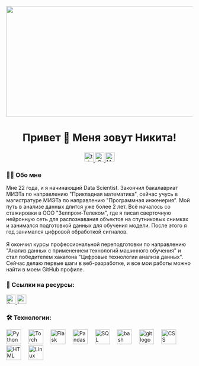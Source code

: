 <div align="center">
  <img height="300" width="600" src="https://user-images.githubusercontent.com/74038190/225813708-98b745f2-7d22-48cf-9150-083f1b00d6c9.gif" />
</div>

###

<h1 align="center">Привет 👋 Меня зовут Никита!</h1>

###


<div align="center">
  <a href="https://t.me/MrHansi" target="_blank">
    <img src="https://img.shields.io/static/v1?message=Telegram&logo=telegram&label=&color=2CA5E0&logoColor=white&labelColor=&style=for-the-badge" height="25" alt="telegram logo" />
  </a>
  <a href="mailto:vologzhanin.nin@gmail.com" target="_blank">
    <img src="https://img.shields.io/badge/Gmail-Email-red?logo=gmail&logoColor=white&style=for-the-badge" height="25" alt="Gmail logo" />
  </a>
  <a href="mailto:vologzhanin.nik@mail.ru" target="_blank">
    <img src="https://img.shields.io/badge/Mail.ru-Email-blue?logo=mail.ru&logoColor=white&style=for-the-badge" height="25" alt="Mail.ru logo" />
  </a>
</div>

###

<h3 align="left">👩‍💻 Обо мне</h3>

<p align="left">Мне 22 года, и я начинающий Data Scientist. Закончил бакалавриат МИЭТа по направлению "Прикладная математика", сейчас учусь в магистратуре МИЭТа по направлению "Программная инженерия". Мой путь в анализе данных длится уже более 2 лет. Всё началось со стажировки в ООО "Зелпром-Телеком", где я писал сверточную нейронную сеть для распознавания объектов на спутниковых снимках и занимался подготовкой данных для обучения модели. После этого я год занимался цифровой обработкой сигналов.<br><br>Я окончил курсы профессиональной переподготовки по направлению "Анализ данных с применением технологий машинного обучения" и стал победителем хакатона "Цифровые технологии анализа данных". Сейчас делаю первые шаги в веб-разработке, и все мои работы можно найти в моем GitHub профиле.</p>

###
<h3 align="left">🔗 Ссылки на ресурсы:</h3>

<div align="left">
  <a href="https://stepik.org/users/478609261/profile?auth=login" target="_blank">
    <img src="https://img.shields.io/badge/Stepik-Profile-blue?logo=stepik&logoColor=white&style=for-the-badge" height="25" alt="Stepik Profile" />
  </a>
  <a href="https://leetcode.com/u/MrHans1/" target="_blank">
    <img src="https://img.shields.io/badge/LeetCode-Profile-orange?logo=leetcode&logoColor=white&style=for-the-badge" height="25" alt="LeetCode Profile" />
  </a>
</div>


<h3 align="left">🛠 Технологии:</h3>

<div align="left">
  <img src="https://skillicons.dev/icons?i=py" height="40" alt="Python logo" />
  <img width="12" />
  <img src="https://cdn.simpleicons.org/pytorch/EE4C2C" height="40" alt="Torch logo" />
  <img width="12" />
  <img src="https://skillicons.dev/icons?i=flask" height="40" alt="Flask logo" />
  <img width="12" />
  <img src="https://cdn.simpleicons.org/pandas/150458" height="40" alt="Pandas logo" />
  <img width="12" />
  <img src="https://cdn.simpleicons.org/mysql/4479A1" height="40" alt="SQL logo" />
  <img width="12" />
  <img src="https://cdn.simpleicons.org/gnubash/4EAA25" height="40" alt="bash logo" />
  <img width="12" />
  <img src="https://cdn.simpleicons.org/git/F05032" height="40" alt="git logo" />
  <img width="12" />
  <img src="https://cdn.simpleicons.org/css3/1572B6" height="40" alt="CSS logo" />
  <img width="12" />
  <img src="https://cdn.simpleicons.org/html5/E34F26" height="40" alt="HTML logo" />
  <img width="12" />
  <img src="https://cdn.simpleicons.org/linux/FCC624" height="40" alt="Linux logo" />
</div>

###
